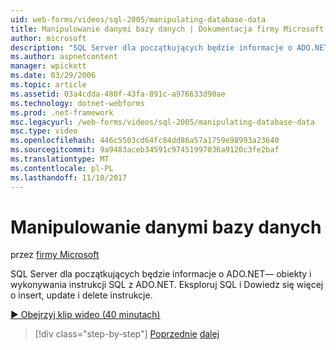 ```yaml
---
uid: web-forms/videos/sql-2005/manipulating-database-data
title: Manipulowanie danymi bazy danych | Dokumentacja firmy Microsoft
author: microsoft
description: "SQL Server dla początkujących będzie informacje o ADO.NET— obiekty i wykonywania instrukcji SQL z ADO.NET. Eksploruj SQL i Dowiedz się więcej o insert, update i delete pozostaje tryb komórek jednowątkowych..."
ms.author: aspnetcontent
manager: wpickett
ms.date: 03/29/2006
ms.topic: article
ms.assetid: 03a4cdda-480f-43fa-891c-a976633d90ae
ms.technology: dotnet-webforms
ms.prod: .net-framework
msc.legacyurl: /web-forms/videos/sql-2005/manipulating-database-data
msc.type: video
ms.openlocfilehash: 446c5503cd64fc84dd86a57a1759e98993a23640
ms.sourcegitcommit: 9a9483aceb34591c97451997036a9120c3fe2baf
ms.translationtype: MT
ms.contentlocale: pl-PL
ms.lasthandoff: 11/10/2017
---
```

<a name="manipulating-database-data"></a>Manipulowanie danymi bazy danych
====================
przez [firmy Microsoft](https://github.com/microsoft)

SQL Server dla początkujących będzie informacje o ADO.NET— obiekty i wykonywania instrukcji SQL z ADO.NET. Eksploruj SQL i Dowiedz się więcej o insert, update i delete instrukcje.

[&#9654; Obejrzyj klip wideo (40 minutach)](https://channel9.msdn.com/Blogs/ASP-NET-Site-Videos/manipulating-database-data)

>[!div class="step-by-step"]
[Poprzednie](designing-relational-database-tables.md)
[dalej](more-structured-query-language.md)
